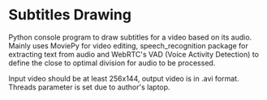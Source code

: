 # Subtitles Drawing
Python console program to draw subtitles for a video
based on its audio. Mainly uses MoviePy for video editing,
speech_recognition package for extracting text from audio
and WebRTC's VAD (Voice Activity Detection) to define the
close to optimal division for audio to be processed.

Input video should be at least 256x144, output video is in
.avi format. Threads parameter is set due to author's laptop.
